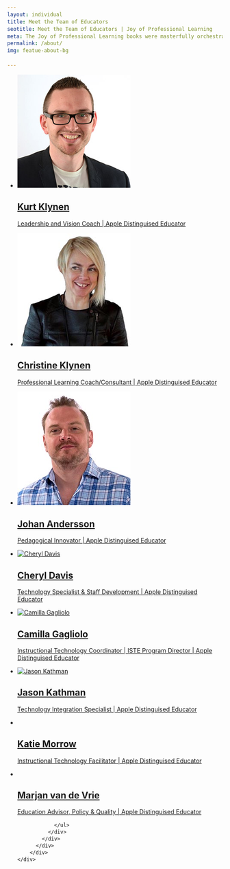 ```yaml
---
layout: individual
title: Meet the Team of Educators
seotitle: Meet the Team of Educators | Joy of Professional Learning
meta: The Joy of Professional Learning books were masterfully orchestrated by a team of educators with over 100+ years of professional learning experience. Meet our team.
permalink: /about/
img: featue-about-bg

---
```


<section id="portfolio-work">
    <div class="container">
        <div class="row">
          <div class="col-md-12">
            <div class="block">
              <div class="portfolio-contant">
                <ul id="portfolio-contant-active">
                    <li class="mix">
                      <a href="/about/kurtklynen/">
                        <img src="/img/Kurt.jpg" alt="" />
                        <div class="overly">
                          <div class="position-center">
                            <h2>Kurt Klynen</h2>
                            <p>Leadership and Vision Coach | Apple Distinguised Educator</p>
                          </div>
                        </div>
                      </a>
                    </li>
                    <li class="mix">
                    <a href="/about/christineklynen/">
                      <img src="/img/christine.jpg" alt="" />
                      <div class="overly">
                        <div class="position-center">
                          <h2>Christine Klynen</h2>
                          <p>Professional Learning Coach/Consultant | Apple Distinguised Educator</p>
                        </div>
                      </div>
                    </a>
                  </li>
                  <li class="mix">
                    <a href="/about/johanandersson/">
                      <img src="/img/johan.jpg" alt="Johan Andersson" />
                      <div class="overly">
                        <div class="position-center">
                          <h2>Johan Andersson</h2>
                          <p>Pedagogical Innovator | Apple Distinguised Educator</p>
                        </div>
                      </div>
                    </a>
                  </li>
                  <li class="mix">
                    <a href="/about/cheryldavis/">
                      <img src="{{ site.baseurl }}/img/cheryl.jpg" alt="Cheryl Davis" />
                      <div class="overly">
                        <div class="position-center">
                          <h2>Cheryl Davis</h2>
                          <p>Technology Specialist & Staff Development | Apple Distinguised Educator</p>
                        </div>
                      </div>
                    </a>
                  </li>
                  <li class="mix">
                    <a href="/about/camillagagliolo/">
                      <img src="{{ site.baseurl }}/img/camilla.jpg" alt="Camilla Gagliolo" />
                      <div class="overly">
                        <div class="position-center">
                          <h2>Camilla Gagliolo</h2>
                          <p>Instructional Technology Coordinator | ISTE Program Director | Apple Distinguised Educator</p>
                        </div>
                      </div>
                    </a>
                  </li>
                  <li class="mix">
                    <a href="/about/jasonkathman/">
                      <img src="{{ site.baseurl }}/img/jason.jpg" alt="Jason Kathman" />
                      <div class="overly">
                        <div class="position-center">
                          <h2>Jason Kathman</h2>
                          <p>Technology Integration Specialist | Apple Distinguised Educator</p>
                        </div>
                      </div>
                    </a>
                  </li>
                  <li class="mix">
                    <a href="/about/katiemorrow/">
                      <img src="{{ site.baseurl }}/img/katie.jpg" alt="">
                      <div class="overly">
                        <div class="position-center">
                          <h2>Katie Morrow</h2>
                          <p>Instructional Technology Facilitator | Apple Distinguised Educator</p>
                        </div>
                      </div>
                    </a>
                  </li>
                  <li class="mix">
                    <a href="/about/marjanvandevrie/">
                      <img src="{{ site.baseurl }}/img/marjan.jpg" alt="">
                      <div class="overly">
                        <div class="position-center">
                          <h2>Marjan van de Vrie</h2>
                          <p>Education Advisor, Policy & Quality | Apple Distinguised Educator</p>
                        </div>
                      </div>
                    </a>
                  </li>

                </ul>
              </div>
            </div>
          </div>
        </div>
    </div>
</section>
